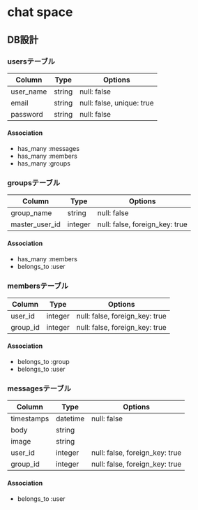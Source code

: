 # chat space

## DB設計

### usersテーブル
|Column|Type|Options|
|------|----|-------|
|user_name|string|null: false|
|email|string|null: false, unique: true|
|password|string|null: false|

#### Association
- has_many :messages
- has_many :members
- has_many :groups

### groupsテーブル
|Column|Type|Options|
|------|----|-------|
|group_name|string|null: false|
|master_user_id|integer|null: false, foreign_key: true|

#### Association
- has_many :members
- belongs_to :user


### membersテーブル
|Column|Type|Options|
|------|----|-------|
|user_id|integer|null: false, foreign_key: true|
|group_id|integer|null: false, foreign_key: true|

#### Association
- belongs_to :group
- belongs_to :user


### messagesテーブル
|Column|Type|Options|
|------|----|-------|
|timestamps|datetime|null: false|
|body|string||
|image|string||
|user_id|integer|null: false, foreign_key: true|
|group_id|integer|null: false, foreign_key: true|

#### Association
- belongs_to :user

